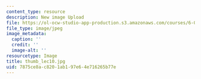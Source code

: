 ```yaml
---
content_type: resource
description: New image Upload
file: https://ol-ocw-studio-app-production.s3.amazonaws.com/courses/6-002-circuits-and-electronics-spring-2007/7875ce8ac8201ab197e64e716265b77e_thumb_lec10.jpg
file_type: image/jpeg
image_metadata:
  caption: ''
  credit: ''
  image-alt: ''
resourcetype: Image
title: thumb_lec10.jpg
uid: 7875ce8a-c820-1ab1-97e6-4e716265b77e
---
```

